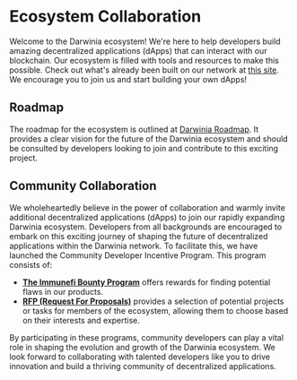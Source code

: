 # Ecosystem Collaboration

Welcome to the Darwinia ecosystem! We're here to help developers build amazing decentralized applications (dApps) that can interact with our blockchain. Our ecosystem is filled with tools and resources to make this possible. Check out what's already been built on our network at [this site](https://apps.darwinia.network/). We encourage you to join us and start building your own dApps!

## Roadmap

The roadmap for the ecosystem is outlined at [Darwinia Roadmap](https://itering.notion.site/9617e154ec884b07a7cee9a056374e42?v=0c3e4d9f257646c486a32a0425ee3a93). It provides a clear vision for the future of the Darwinia ecosystem and should be consulted by developers looking to join and contribute to this exciting project.

## Community Collaboration

We wholeheartedly believe in the power of collaboration and warmly invite additional decentralized applications (dApps) to join our rapidly expanding Darwinia ecosystem. Developers from all backgrounds are encouraged to embark on this exciting journey of shaping the future of decentralized applications within the Darwinia network. To facilitate this, we have launched the Community Developer Incentive Program. This program consists of:

- [**The Immunefi Bounty Program**](https://immunefi.com/bounty/darwinia/) offers rewards for finding potential flaws in our products.
- [**RFP (Request For Proposals)**](https://github.com/darwinia-network/collaboration/issues) provides a selection of potential projects or tasks for members of the ecosystem, allowing them to choose based on their interests and expertise.

By participating in these programs, community developers can play a vital role in shaping the evolution and growth of the Darwinia ecosystem. We look forward to collaborating with talented developers like you to drive innovation and build a thriving community of decentralized applications.
